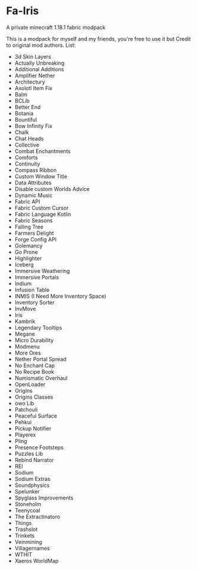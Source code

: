 # Fa-Iris
A private minecraft 1.18.1 fabric modpack

This is a modpack for myself and my friends, you're free to use it but Credit to original mod authors.
List:
 - 3d Skin Layers
 - Actually Unbreaking
 - Additional Additions
 - Amplifier Nether
 - Architectury
 - Axolotl Item Fix
 - Balm
 - BCLib
 - Better End
 - Botania
 - Bountiful
 - Bow Infinity Fix
 - Chalk
 - Chat Heads
 - Collective
 - Combat Enchantments
 - Comforts
 - Continuity
 - Compass Ribbon
 - Custom Window Title
 - Data Attributes
 - Disable custom Worlds Advice
 - Dynamic Music
 - Fabric API
 - Fabric Custom Cursor
 - Fabric Language Kotlin
 - Fabric Seasons
 - Falling  Tree
 - Farmers  Delight
 - Forge Config API
 - Golemancy
 - Go Prone
 - Highlighter
 - Iceberg
 - Immersive Weathering
 - Immersive Portals
 - Indium
 - Infusion Table
 - INMIS (I Need More Inventory Space)
 - Inventory Sorter
 - InvMove
 - Iris
 - Kambrik
 - Legendary Tooltips
 - Megane
 - Micro Durability
 - Modmenu
 - More Ores
 - Nether Portal Spread
 - No Enchant Cap
 - No Recipe Book
 - Numismatic Overhaul
 - OpenLoader
 - Origins
 - Origins Classes
 - owo Lib
 - Patchouli
 - Peaceful Surface
 - Pehkui
 - Pickup Notifier
 - Playerex
 - Pling
 - Presence Footsteps
 - Puzzles Lib
 - Rebind Narrator
 - REI
 - Sodium
 - Sodium Extras
 - Soundphysics
 - Spelunker
 - Spyglass Improvements
 - Stoneholm
 - Teenycoal
 - The Extractinatoro
 - Things
 - Trashslot
 - Trinkets
 - Veinmining
 - Villagernames
 - WTHIT
 - Xaeros WorldMap
